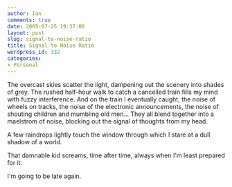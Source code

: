```yaml
---
author: Ian
comments: true
date: 2005-07-25 19:37:00
layout: post
slug: signal-to-noise-ratio
title: Signal to Noise Ratio
wordpress_id: 332
categories:
- Personal
---
```


The overcast skies scatter the light, dampening out the scenery into shades of grey.  The rushed half-hour walk to catch a cancelled train fills my mind with fuzzy interference.  And on the train I eventually caught, the noise of wheels on tracks, the noise of the electronic announcements, the noise of shouting children and mumbling old men...  They all blend together into a maelstrom of noise, blocking out the signal of thoughts from my head.  

A few raindrops lightly touch the window through which I stare at a dull shadow of a world.  

That damnable kid screams, time after time, always when I'm least prepared for it.  

I'm going to be late again.
